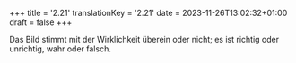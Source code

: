 +++
title = '2.21'
translationKey = '2.21'
date = 2023-11-26T13:02:32+01:00
draft = false
+++

Das Bild stimmt mit der Wirklichkeit überein oder nicht; es ist richtig oder unrichtig, wahr oder falsch.

